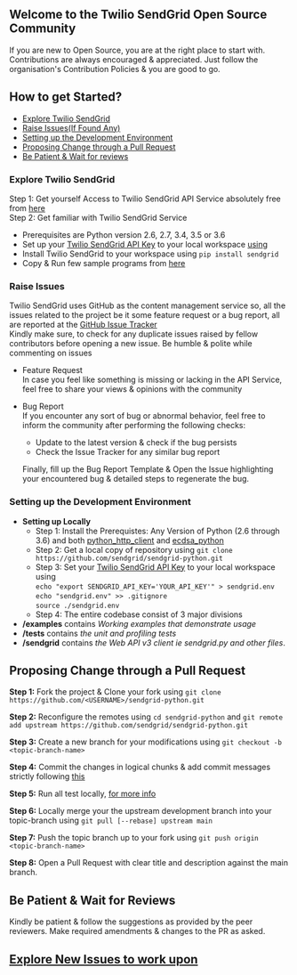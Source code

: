 ## Welcome to the Twilio SendGrid Open Source Community
If you are new to Open Source, you are at the right place to start with. Contributions are always encouraged & appreciated. Just follow the organisation's Contribution Policies & you are good to go.

## How to get Started?
- [Explore Twilio SendGrid](#explore)
- [Raise Issues(If Found Any)](#issues)
- [Setting up the Development Environment](#setup)
- [Proposing Change through a Pull Request](#pr)
- [Be Patient & Wait for reviews](#reviews)

<a name="explore"></a>
### Explore Twilio SendGrid
Step 1: Get yourself Access to Twilio SendGrid API Service absolutely free from [here](https://sendgrid.com/free/?source=sendgrid-python) \
Step 2: Get familiar with Twilio SendGrid Service
- Prerequisites are Python version 2.6, 2.7, 3.4, 3.5 or 3.6
- Set up your [Twilio SendGrid API Key](https://app.sendgrid.com/settings/api_keys) to your local workspace [using](https://github.com/sendgrid/sendgrid-python#setup-environment-variables)
- Install Twilio SendGrid to your workspace using `pip install sendgrid`
- Copy & Run few sample programs from [here](https://github.com/sendgrid/sendgrid-python#hello-email)

<a name="issues"></a>
### Raise Issues
Twilio SendGrid uses GitHub as the content management service so, all the issues related to the project be it some feature request or a bug report, all are reported at the [GitHub Issue Tracker](https://github.com/sendgrid/sendgrid-python/issues)\
Kindly make sure, to check for any duplicate issues raised by fellow contributors before opening a new issue. Be humble & polite while commenting on issues
- Feature Request\
  In case you feel like something is missing or lacking in the API Service, feel free to share your views & opinions with the community
- Bug Report\
  If you encounter any sort of bug or abnormal behavior, feel free to inform the community after performing the following checks:
  - Update to the latest version & check if the bug persists
  - Check the Issue Tracker for any similar bug report

  Finally, fill up the Bug Report Template & Open the Issue highlighting your encountered bug & detailed steps to regenerate the bug.

<a name="setup"></a>
### Setting up the Development Environment
- **Setting up Locally**
  - Step 1: Install the Prerequistes: Any Version of Python (2.6 through 3.6) and both [python_http_client](https://github.com/sendgrid/python-http-client) and [ecdsa_python](https://github.com/starkbank/ecdsa-python)
  - Step 2: Get a local copy of repository using `git clone https://github.com/sendgrid/sendgrid-python.git`
  - Step 3: Set your [Twilio SendGrid API Key](https://app.sendgrid.com/settings/api_keys) to your local workspace using\
    `echo "export SENDGRID_API_KEY='YOUR_API_KEY'" > sendgrid.env`\
    `echo "sendgrid.env" >> .gitignore`\
    `source ./sendgrid.env`
  - Step 4: The entire codebase consist of 3 major divisions
- **/examples** contains *Working examples that demonstrate usage*
- **/tests** contains *the unit and profiling tests*
- **/sendgrid** contains *the Web API v3 client ie sendgrid.py and other files*.

<a name="pr"></a>
## Proposing Change through a Pull Request
**Step 1:** Fork the project & Clone your fork using `git clone https://github.com/<USERNAME>/sendgrid-python.git`

**Step 2:** Reconfigure the remotes using `cd sendgrid-python` and `git remote add upstream https://github.com/sendgrid/sendgrid-python.git`

**Step 3:** Create a new branch for your modifications using `git checkout -b <topic-branch-name>`

**Step 4:** Commit the changes in logical chunks & add commit messages strictly following [this](http://tbaggery.com/2008/04/19/a-note-about-git-commit-messages.html)

**Step 5:** Run all test locally, [for more info](CONTRIBUTING.md#testing)

**Step 6:** Locally merge your the upstream development branch into your topic-branch using `git pull [--rebase] upstream main`

**Step 7:** Push the topic branch up to your fork using `git push origin <topic-branch-name>`

**Step 8:** Open a Pull Request with clear title and description against the main branch.

<a name="reviews"></a>
## Be Patient & Wait for Reviews
Kindly be patient & follow the suggestions as provided by the peer reviewers. Make required amendments & changes to the PR as asked.

## [Explore New Issues to work upon](https://github.com/sendgrid/sendgrid-python/labels/difficulty%3A%20easy)
